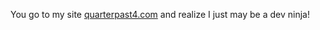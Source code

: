 You go to my site [quarterpast4.com](https://quarterpast4.com) and realize I just may be a dev ninja! 